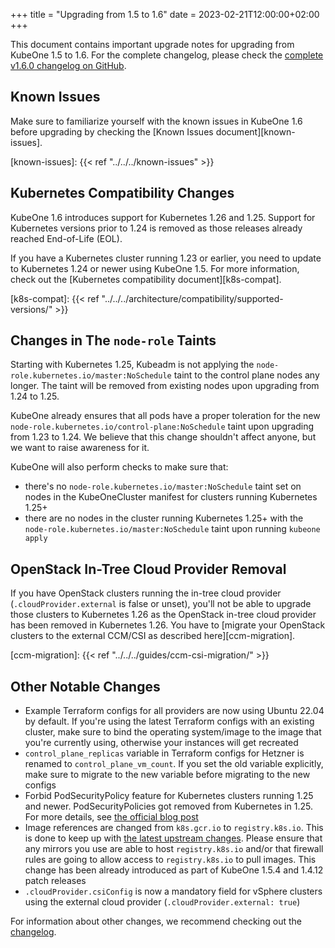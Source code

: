 +++
title = "Upgrading from 1.5 to 1.6"
date = 2023-02-21T12:00:00+02:00
+++

This document contains important upgrade notes for upgrading from KubeOne 1.5
to 1.6. For the complete changelog, please check the
[complete v1.6.0 changelog on GitHub][changelog].

[changelog]: https://github.com/kubermatic/kubeone/blob/main/CHANGELOG/CHANGELOG-1.6.md#v160---2023-02-23

## Known Issues

Make sure to familiarize yourself with the known issues in KubeOne 1.6 before
upgrading by checking the [Known Issues document][known-issues].

[known-issues]: {{< ref "../../../known-issues" >}}

## Kubernetes Compatibility Changes

KubeOne 1.6 introduces support for Kubernetes 1.26 and 1.25. Support for
Kubernetes versions prior to 1.24 is removed as those releases already
reached End-of-Life (EOL).

If you have a Kubernetes cluster running 1.23 or earlier, you need to update to
Kubernetes 1.24 or newer using KubeOne 1.5. For more information, check out
the [Kubernetes compatibility document][k8s-compat].

[k8s-compat]: {{< ref "../../../architecture/compatibility/supported-versions/" >}}

## Changes in The `node-role` Taints

Starting with Kubernetes 1.25, Kubeadm is not applying the
`node-role.kubernetes.io/master:NoSchedule` taint to the control plane nodes
any longer. The taint will be removed from existing nodes upon upgrading
from 1.24 to 1.25.

KubeOne already ensures that all pods have a proper toleration for the new
`node-role.kubernetes.io/control-plane:NoSchedule` taint upon upgrading from
1.23 to 1.24. We believe that this change shouldn't affect anyone, but
we want to raise awareness for it.

KubeOne will also perform checks to make sure that:

- there's no `node-role.kubernetes.io/master:NoSchedule` taint set on nodes in
  the KubeOneCluster manifest for clusters running Kubernetes 1.25+
- there are no nodes in the cluster running Kubernetes 1.25+ with the
  `node-role.kubernetes.io/master:NoSchedule` taint upon running
  `kubeone apply`

## OpenStack In-Tree Cloud Provider Removal

If you have OpenStack clusters running the in-tree cloud provider
(`.cloudProvider.external` is false or unset), you'll not be able to upgrade
those clusters to Kubernetes 1.26 as the OpenStack in-tree cloud provider has
been removed in Kubernetes 1.26. You have to [migrate your OpenStack clusters
to the external CCM/CSI as described here][ccm-migration].

[ccm-migration]: {{< ref "../../../guides/ccm-csi-migration/" >}}

## Other Notable Changes

- Example Terraform configs for all providers are now using Ubuntu 22.04 by
  default. If you're using the latest Terraform configs with an existing
  cluster, make sure to bind the operating system/image to the image that
  you're currently using, otherwise your instances will get recreated
- `control_plane_replicas` variable in Terraform configs for Hetzner is renamed
  to `control_plane_vm_count`. If you set the old variable explicitly, make
  sure to migrate to the new variable before migrating to the new configs
- Forbid PodSecurityPolicy feature for Kubernetes clusters running 1.25 and
  newer. PodSecurityPolicies got removed from Kubernetes in 1.25. For more
  details, see [the official blog post](https://kubernetes.io/blog/2021/04/06/podsecuritypolicy-deprecation-past-present-and-future/)
- Image references are changed from `k8s.gcr.io` to `registry.k8s.io`. This is
  done to keep up with [the latest upstream changes](https://github.com/kubernetes/enhancements/tree/master/keps/sig-release/3000-artifact-distribution).
  Please ensure that any mirrors you use are able to host `registry.k8s.io`
  and/or that firewall rules are going to allow access to `registry.k8s.io` to
  pull images. This change has been already introduced as part of KubeOne 1.5.4
  and 1.4.12 patch releases
- `.cloudProvider.csiConfig` is now a mandatory field for vSphere clusters
  using the external cloud provider (`.cloudProvider.external: true`)

For information about other changes, we recommend checking out the
[changelog][changelog].

